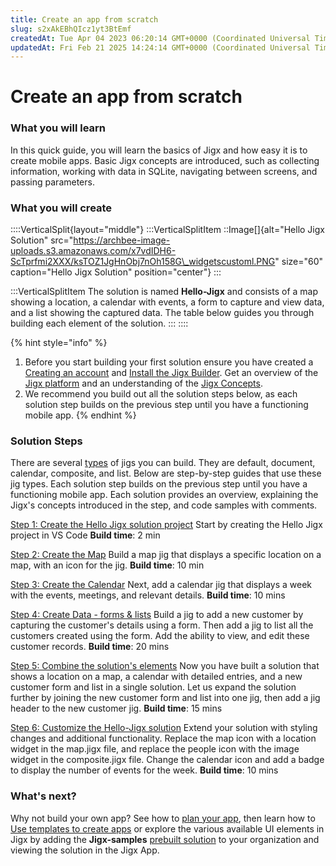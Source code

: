 ```yaml
---
title: Create an app from scratch
slug: s2xAkEBhQIcz1yt3BtEmf
createdAt: Tue Apr 04 2023 06:20:14 GMT+0000 (Coordinated Universal Time)
updatedAt: Fri Feb 21 2025 14:24:14 GMT+0000 (Coordinated Universal Time)
---
```


# Create an app from scratch

### What you will learn

In this quick guide, you will learn the basics of Jigx and how easy it is to create mobile apps. Basic Jigx concepts are introduced, such as collecting information, working with data in SQLite, navigating between screens, and passing parameters.

### What you will create

::::VerticalSplit{layout="middle"} :::VerticalSplitItem ::Image\[]{alt="Hello Jigx Solution" src="https://archbee-image-uploads.s3.amazonaws.com/x7vdIDH6-ScTprfmi2XXX/ksTOZ1JgHnObj7nOh158G\_widgetscustoml.PNG" size="60" caption="Hello Jigx Solution" position="center"} :::

:::VerticalSplitItem The solution is named **Hello-Jigx** and consists of a map showing a location, a calendar with events, a form to capture and view data, and a list showing the captured data. The table below guides you through building each element of the solution. ::: ::::

{% hint style="info" %}
1. Before you start building your first solution ensure you have created a [Creating an account](../creating-an-account.md) and [Install the Jigx Builder](../install-the-jigx-builder.md). Get an overview of the [Jigx platform](<../../Understanding the basics/Architecture.md>) and an understanding of the [Jigx Concepts](<../../Understanding the basics/Jigx Concepts.md>).
2. We recommend you build out all the solution steps below, as each solution step builds on the previous step until you have a functioning mobile app.
{% endhint %}

### Solution Steps

There are several [types](https://docs.jigx.com/examples/jig-types) of jigs you can build. They are default, document, calendar, composite, and list. Below are step-by-step guides that use these jig types. Each solution step builds on the previous step until you have a functioning mobile app. Each solution provides an overview, explaining the Jigx's concepts introduced in the step, and code samples with comments.

[Step 1: Create the Hello Jigx solution project](https://docs.jigx.com/create-the-hello-jigx-solution-project) Start by creating the Hello Jigx project in VS Code **Build time**: 2 min

[Step 2: Create the Map](https://docs.jigx.com/create-the-map) Build a map jig that displays a specific location on a map, with an icon for the jig. **Build time**: 10 min

[Step 3: Create the Calendar](https://docs.jigx.com/create-the-calendar) Next, add a calendar jig that displays a week with the events, meetings, and relevant details. **Build time**: 10 mins

[Step 4: Create Data - forms & lists](https://docs.jigx.com/create-data-form-and-list) Build a jig to add a new customer by capturing the customer's details using a form. Then add a jig to list all the customers created using the form. Add the ability to view, and edit these customer records. **Build time**: 20 mins

[Step 5: Combine the solution's elements](https://docs.jigx.com/combine-the-solutions-elements) Now you have built a solution that shows a location on a map, a calendar with detailed entries, and a new customer form and list in a single solution. Let us expand the solution further by joining the new customer form and list into one jig, then add a jig header to the new customer jig. **Build time**: 15 mins

[Step 6: Customize the Hello-Jigx solution](https://docs.jigx.com/customize-the-hello-jigx-solution) Extend your solution with styling changes and additional functionality. Replace the map icon with a location widget in the map.jigx file, and replace the people icon with the image widget in the composite.jigx file. Change the calendar icon and add a badge to display the number of events for the week. **Build time**: 10 mins

### What's next?

Why not build your own app? See how to [plan your app](../planning-your-app/planning-your-app.md), then learn how to [Use templates to create apps](../use-templates-to-create-apps.md) or explore the various available UI elements in Jigx by adding the **Jigx-samples** [prebuilt solution](../use-pre-built-solutions.md) to your organization and viewing the solution in the Jigx App.

